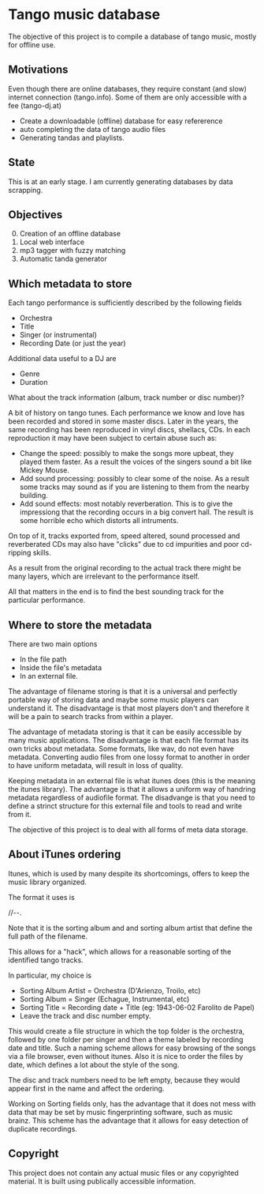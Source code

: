# Tango music database

The objective of this project is to compile a database of tango music,
mostly for offline use.

## Motivations

Even though there are online databases, they require constant (and slow)
internet connection (tango.info). Some of them are only accessible with a fee (tango-dj.at)

* Create a downloadable (offline) database for easy refererence
* auto completing the data of tango audio files
* Generating tandas and playlists.

## State

This is at an early stage. I am currently generating databases by data scrapping.

## Objectives

0) Creation of an offline database
1) Local web interface
2) mp3 tagger with fuzzy matching
3) Automatic tanda generator

## Which metadata to store

Each tango performance is sufficiently described by the following fields

* Orchestra
* Title
* Singer (or instrumental)
* Recording Date (or just the year)

Additional data useful to a DJ are

* Genre
* Duration

What about the track information (album, track number or disc number)?

A bit of history on tango tunes. Each performance we know and love has been recorded and stored in some master discs. Later in the years, the same recording has been reproduced in vinyl discs, shellacs, CDs. In each reproduction it may have been subject to certain abuse such as:

* Change the speed: possibly to make the songs more upbeat, they played them faster. As a result the voices of the singers sound a bit like Mickey Mouse.
* Add sound processing: possibly to clear some of the noise. As a result some tracks may sound as if you are listening to them from the nearby building.
* Add sound effects: most notably reverberation. This is to give the impressiong that the recording occurs in a big convert hall. The result is some horrible echo which distorts all intruments.

On top of it, tracks exported from, speed altered, sound processed and reverberated CDs may also have "clicks" due to cd impurities and poor cd-ripping skills.

As a result from the original recording to the actual track there might be many layers, which are irrelevant to the performance itself. 

All that matters in the end is to find the best sounding track for the particular performance.

## Where to store the metadata

There are two main options

* In the file path
* Inside the file's metadata
* In an external file.

The advantage of filename storing is that it is a universal and perfectly portable way of storing data and maybe some music players can understand it. The disadvantage is that most players don't and therefore it will be a pain to search tracks from within a player.

The advantage of metadata storing is that it can be easily accessible by many music applications. The disadvantage is that each file format has its own tricks about metadata. Some formats, like wav, do not even have metadata. Converting audio files from one lossy format to another in order to have uniform metadata, will result in loss of quality.

Keeping metadata in an external file is what itunes does (this is the meaning the itunes library). The advantage is that it allows a uniform way of handring metadata regardless of audiofile format. The disadvange is that you need to define a strinct structure for this external file and tools to read and write from it.

The objective of this project is to deal with all forms of meta data storage.

## About iTunes ordering

Itunes, which is used by many despite its shortcomings, offers to keep the music library organized.

The format it uses is

<Sorting Album Artist>/<Sorting Album>/<DiscNo>-<TrackNo>-<Sorting Title>.<extension>

Note that it is the sorting album and and sorting album artist that define the full path of the filename.

This allows for a "hack", which allows for a reasonable sorting of the identified tango tracks.

In particular, my choice is

- Sorting Album Artist = Orchestra (D'Arienzo, Troilo, etc)
- Sorting Album = Singer (Echague, Instrumental, etc)
- Sorting Title = Recording date + Title (eg: 1943-06-02 Farolito de Papel)
- Leave the track and disc number empty.

This would create a file structure in which the top folder is the orchestra, followed by one folder per singer and then a theme labeled by recording date and title. Such a naming scheme allows for easy browsing of the songs via a file browser, even without itunes. Also it is nice to order the files by date, which defines a lot about the style of the song.

The disc and track numbers need to be left empty, because they would appear first in the name and affect the ordering.

Working on Sorting fields only, has the advantage that it does not mess with data that may be set by music fingerprinting software, such as music brainz. This scheme has the advantage that it allows for easy detection of duplicate recordings.

## Copyright

This project does not contain any actual music files or any
copyrighted material. It is built using publically accessible information.
